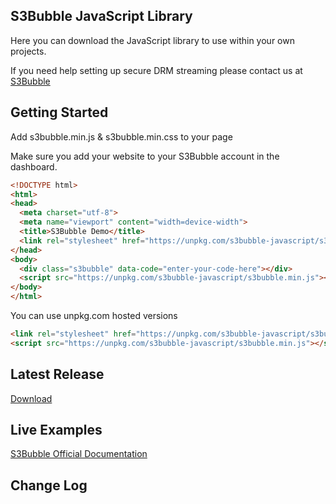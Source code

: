 ## S3Bubble JavaScript Library

Here you can download the JavaScript library to use within your own projects.

If you need help setting up secure DRM streaming please contact us at [S3Bubble](https://s3bubble.com/contact/)

## Getting Started

Add s3bubble.min.js & s3bubble.min.css to your page

Make sure you add your website to your S3Bubble account in the dashboard.

```html
<!DOCTYPE html>
<html>
<head>
  <meta charset="utf-8">
  <meta name="viewport" content="width=device-width">
  <title>S3Bubble Demo</title>
  <link rel="stylesheet" href="https://unpkg.com/s3bubble-javascript/s3bubble.min.css" />
</head>
<body>
  <div class="s3bubble" data-code="enter-your-code-here"></div>
  <script src="https://unpkg.com/s3bubble-javascript/s3bubble.min.js"></script>
</body>
</html>
```

You can use unpkg.com hosted versions
```html
<link rel="stylesheet" href="https://unpkg.com/s3bubble-javascript/s3bubble.min.css" />
<script src="https://unpkg.com/s3bubble-javascript/s3bubble.min.js"></script>
```

## Latest Release

[Download](https://github.com/s3bubble/s3bubble/releases)

## Live Examples

[S3Bubble Official Documentation](https://s3bubble.com/documentation)

## Change Log

